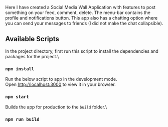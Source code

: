 Here I have created a Social Media Wall Application with features to post something on your feed, comment, delete. 
The menu-bar contains the profile and notifications button.
This app also has a chatting option where you can send your messages to friends (I did not make the chat collapsible).

## Available Scripts

In the project directory, first run this script to install the dependencies and packages for the project.\

### `npm install`

Run the below script to app in the development mode.\
Open [http://localhost:3000](http://localhost:3000) to view it in your browser.

### `npm start`

Builds the app for production to the `build` folder.\

### `npm run build`


